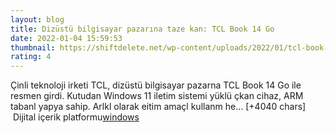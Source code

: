 ```yaml
--- 
layout: blog
title: Dizüstü bilgisayar pazarına taze kan: TCL Book 14 Go
date: 2022-01-04 15:59:53
thumbnail: https://shiftdelete.net/wp-content/uploads/2022/01/tcl-book-14-go-ve-tcl-nxtpaper-10s-ozellikler.jpg
rating: 4
---
```

Çinli teknoloji irketi TCL, dizüstü bilgisayar pazarna TCL Book 14 Go ile resmen girdi. Kutudan Windows 11 iletim sistemi yüklü çkan cihaz, ARM tabanl yapya sahip. Arlkl olarak eitim amaçl kullanm he… [+4040 chars]</br>&nbsp;Dijital içerik platformu<a href="https://www.techno-light.net/">windows</a>